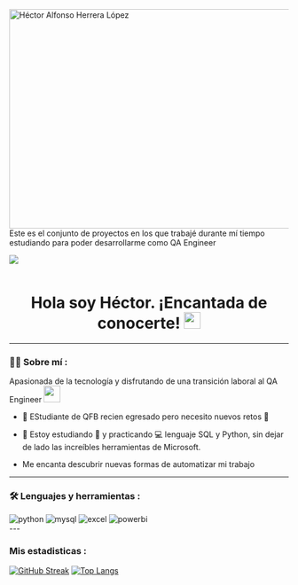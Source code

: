 <img width="1584" height="396" alt="Héctor Alfonso Herrera López" src="https://github.com/user-attachments/assets/d060d595-f93f-4de3-8d91-0d7eb5173f5a" />
Este es el conjunto de proyectos en los que trabajé durante mí tiempo estudiando para poder desarrollarme como QA Engineer

[![](https://img.shields.io/badge/LinkedIn-0077B5?style=for-the-badge&logo=linkedin&logoColor=white)](https://www.linkedin.com/in/héctor-herrera-76a8362a4/)
<div id="badges" align="center">
<img decoding="async" src="https://visitor-badge-reloaded.herokuapp.com/badge?page_id=noelianav91.noelianav91&color=00cf00" alt=""/>
<h1>
  Hola soy Héctor. ¡Encantada de conocerte!
  <img decoding="async" src="https://media.giphy.com/media/hvRJCLFzcasrR4ia7z/giphy.gif" width="30px"/>
</h1>

---
 <div id="header" align="left">

### :woman_technologist: Sobre mí :

Apasionada de la tecnología y disfrutando de una transición laboral al QA Engineer <img decoding="async" src="https://media.giphy.com/media/WUlplcMpOCEmTGBtBW/giphy.gif" width="30">
* :telescope: EStudiante de QFB recien egresado pero necesito nuevos retos :muscle:

* :seedling: Estoy estudiando :blue_book: y practicando :computer: lenguaje SQL y Python, sin dejar de lado las increíbles herramientas de Microsoft.

*  Me encanta descubrir nuevas formas de automatizar mi trabajo
---

### :hammer_and_wrench: Lenguajes y herramientas :
<div id="header" align="left">
    <img decoding="async" src="https://img.shields.io/badge/Python-3776AB?style=for-the-badge&logo=python&logoColor=white" alt="python"/>
  </a>
    <img decoding="async" src="https://img.shields.io/badge/MySQL-6DB33F?style=for-the-badge&logo=mysql&logoColor=white" alt="mysql"/>
  </a>
 <img decoding="async" src="https://img.shields.io/badge/Microsoft_Excel-217346?style=for-the-badge&logo=microsoft-excel&logoColor=white" alt="excel"/>
  </a>
 <img decoding="async" src="https://img.shields.io/badge/Power_BI-FFBE00?style=for-the-badge&logo=Power-BI&logoColor=white" alt="powerbi"/>
  </a>

</div>
---

### Mis estadisticas :
[![GitHub Streak](http://github-readme-streak-stats.herokuapp.com?user=Hector-Herrera&theme=dark&background=000000)](https://git.io/streak-stats)
[![Top Langs](https://github-readme-stats.vercel.app/api/top-langs/?username=Hector-Herrera&layout=compact&theme=vision-friendly-dark)](https://github.com/anuraghazra/github-readme-stats)
